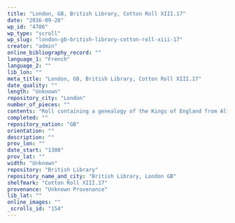 ```yaml
---
title: "London, GB, British Library, Cotton Roll XIII.17"
date: "2016-09-28"
wp_id: "4706"
wp_type: "scroll"
wp_slug: "london-gb-british-library-cotton-roll-xiii-17"
creator: "admin"
online_bibliography_record: ""
language_1: "French"
language_2: ""
lib_lon: ""
meta_title: "London, GB, British Library, Cotton Roll XIII.17"
date_quality: ""
length: "Unknown"
repository_city: "London"
number_of_pieces: ""
contents: "Roll containing a genealogy of the Kings of England from Alfred to Edward II, with short accounts of some of them, mentioning their marriages, children, and their chief events of their reigns. The last mentioned being the vengeance taken by Edward III for the death of his father."
completed: ""
repository_nation: "GB"
orientation: ""
description: ""
prov_lon: ""
date_start: "1300"
prov_lat: ""
width: "Unknown"
repository: "British Library"
repository_name_and_city: "British Library, London GB"
shelfmark: "Cotton Roll XIII.17"
provenance: "Unknown Provenance"
lib_lat: ""
online_images: ""
_scrolls_id: "154"
---
```



